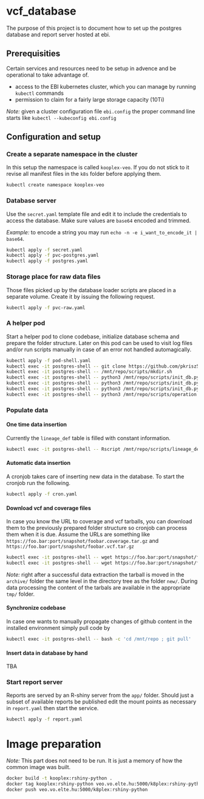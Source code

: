 # vcf_database

The purpose of this project is to document how to set up the postgres database and report server hosted at ebi.

## Prerequisities

Certain services and resources need to be setup in advence and be operational to take advantage of.

* access to the EBI kubernetes cluster, which you can manage by running `kubectl` commands
* permission to claim for a fairly large storage capacity (10Ti)

_Note:_ given a cluster configuration file `ebi.config` the proper command line starts like `kubectl --kubeconfig ebi.config`

## Configuration and setup

### Create a separate namespace in the cluster

In this setup the namespace is called `kooplex-veo`. If you do not stick to it revise all manifest files in the `k8s` folder before applying them.

```bash
kubectl create namespace kooplex-veo
```

### Database server

Use the `secret.yaml` template file and edit it to include the credentials to access the database. Make sure values are `base64` encoded and trimmed. 

_Example:_ to encode a string you may run `echo -n -e i_want_to_encode_it | base64`.

```bash
kubectl apply -f secret.yaml
kubectl apply -f pvc-postgres.yaml
kubectl apply -f postgres.yaml
```

### Storage place for raw data files

Those files picked up by the database loader scripts are placed in a separate volume. Create it by issuing the following request.

```bash
kubectl apply -f pvc-raw.yaml
```

### A helper pod

Start a helper pod to clone codebase, initialize database schema and prepare the folder structure. 
Later on this pod can be used to visit log files and/or run scripts manually in case of an error not handled automagically.

```bash
kubectl apply -f pod-shell.yaml
kubectl exec -it postgres-shell -- git clone https://github.com/pkrisz5/vcf_database.git /mnt/repo
kubectl exec -it postgres-shell -- /mnt/repo/scripts/mkdir.sh
kubectl exec -it postgres-shell -- python3 /mnt/repo/scripts/init_db.py --init_db
kubectl exec -it postgres-shell -- python3 /mnt/repo/scripts/init_db.py --create_table all
kubectl exec -it postgres-shell -- python3 /mnt/repo/scripts/init_db.py --create_user
kubectl exec -it postgres-shell -- python3 /mnt/repo/scripts/operation.py init
```

### Populate data

#### One time data insertion

Currently the `lineage_def` table is filled with constant information.

```bash
kubectl exec -it postgres-shell -- Rscript /mnt/repo/scripts/lineage_def_script.R
```

#### Automatic data insertion

A cronjob takes care of inserting new data in the database. To start the cronjob run the following.

```bash
kubectl apply -f cron.yaml
```

#### Download vcf and coverage files

In case you know the URL to coverage and vcf tarballs, you can download them to the previously prepared folder structure so cronjob can process them when it is due. Assume the URLs are something like `https://foo.bar:port/snapshot/foobar.coverage.tar.gz` and `https://foo.bar:port/snapshot/foobar.vcf.tar.gz`

```bash
kubectl exec -it postgres-shell -- wget https://foo.bar:port/snapshot/foobar.coverage.tar.gz -O /mnt/x_cov/new/foobar.coverage.tar.gz
kubectl exec -it postgres-shell -- wget https://foo.bar:port/snapshot/foobar.vcf.tar.gz -O /mnt/x_vcf/new/foobar.vcf.tar.gz
```

_Note:_ right after a successful data extraction the tarball is moved in the `archive/` folder the same level in the directory tree as the folder `new/`. During data processing the content of the tarbals are available in the appropriate `tmp/` folder. 

#### Synchronize codebase

In case one wants to manually propagate changes of github content in the installed environment simply pull code by

```bash
kubectl exec -it postgres-shell -- bash -c 'cd /mnt/repo ; git pull'
```

#### Insert data in database by hand

TBA

### Start report server

Reports are served by an R-shiny server from the `app/` folder. Should just a subset of available reports be published edit the mount points as necessary in `report.yaml` then start the service.

```bash
kubectl apply -f report.yaml
```

# Image preparation

_Note:_ This part does not need to be run. It is just a memory of how the common image was built.

```bash
docker build -t kooplex:rshiny-python .
docker tag kooplex:rshiny-python veo.vo.elte.hu:5000/k8plex:rshiny-python
docker push veo.vo.elte.hu:5000/k8plex:rshiny-python
```
